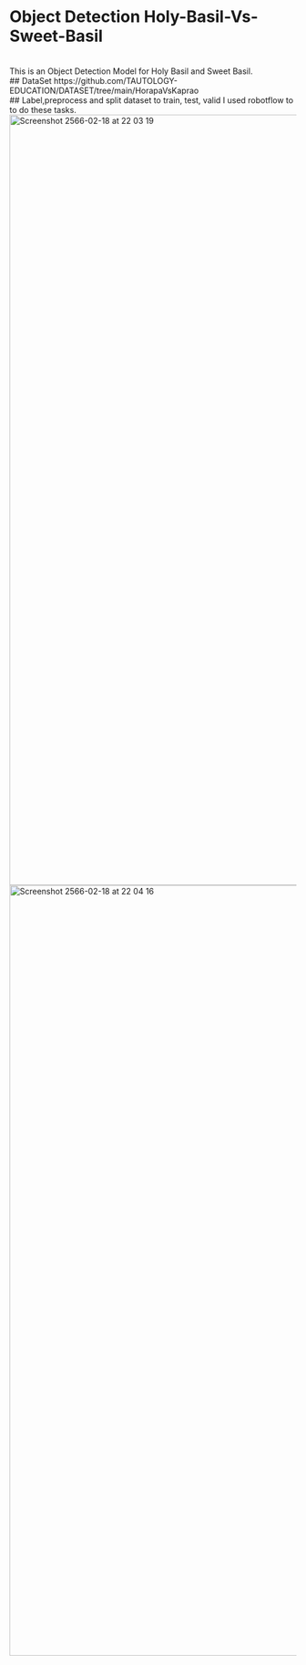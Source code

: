 # Object Detection Holy-Basil-Vs-Sweet-Basil
<br/>
This is an Object Detection Model for Holy Basil and Sweet Basil.
<br/>
## DataSet
https://github.com/TAUTOLOGY-EDUCATION/DATASET/tree/main/HorapaVsKaprao
<br/>
## Label,preprocess and split dataset to train, test, valid
I used robotflow to to do these tasks.
<img width="1352" alt="Screenshot 2566-02-18 at 22 03 19" src="https://user-images.githubusercontent.com/57711760/219872896-762556fb-0302-4127-8b37-020f6b37235a.png">
<img width="1352" alt="Screenshot 2566-02-18 at 22 04 16" src="https://user-images.githubusercontent.com/57711760/219872966-ba510ab6-e2ba-4e62-8443-8f64a98437b7.png">
